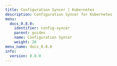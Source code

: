 ```yaml
---
title: Configuration Syncer | Kubernetes
description: Configuration Syncer for Kubernetes
menu:
  docs_0.8.0:
    identifier: config-syncer
    parent: guides
    name: Configuration Syncer
    weight: 20
menu_name: docs_0.8.0
info:
  version: 0.8.0
---
```


